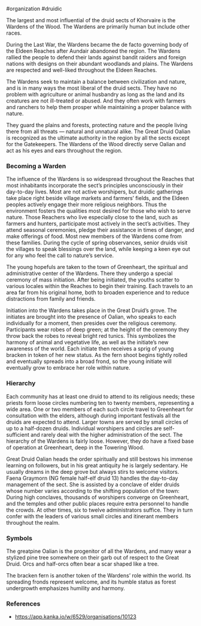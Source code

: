  #organization #druidic 

The largest and most influential of the druid sects of Khorvaire is the Wardens of the Wood. The Wardens are primarily human but include other races.

During the Last War, the Wardens became the de facto governing body of the Eldeen Reaches after Aundair abandoned the region. The Wardens rallied the people to defend their lands against bandit raiders and foreign nations with designs on their abundant woodlands and plains. The Wardens are respected and well-liked throughout the Eldeen Reaches.

The Wardens seek to maintain a balance between civilization and nature, and is in many ways the most liberal of the druid sects. They have no problem with agriculture or animal husbandry as long as the land and its creatures are not ill-treated or abused. And they often work with farmers and ranchers to help them prosper while maintaining a proper balance with nature.

They guard the plains and forests, protecting nature and the people living there from all threats — natural and unnatural alike. The Great Druid Oalian is recognized as the ultimate authority in the region by all the sects except for the Gatekeepers. The Wardens of the Wood directly serve Oalian and act as his eyes and ears throughout the region.

### Becoming a Warden

The influence of the Wardens is so widespread throughout the Reaches that most inhabitants incorporate the sect’s principles unconsciously in their day-to-day lives. Most are not active worshipers, but druidic gatherings take place right beside village markets and farmers’ fields, and the Eldeen peoples actively engage their more religious neighbors. Thus the environment fosters the qualities most desired for those who wish to serve nature. Those Reachers who live especially close to the land, such as farmers and hunters, participate most actively in the sect’s activities. They attend seasonal ceremonies, pledge their assistance in times of danger, and make offerings of food. Most new members of the Wardens come from these families. During the cycle of spring observances, senior druids visit the villages to speak blessings over the land, while keeping a keen eye out for any who feel the call to nature’s service.

The young hopefuls are taken to the town of Greenheart, the spiritual and administrative center of the Wardens. There they undergo a special ceremony of mass initiation. After being initiated, the youths scatter to various locales within the Reaches to begin their training. Each travels to an area far from his original home, both to broaden experience and to reduce distractions from family and friends.

Initiation into the Wardens takes place in the Great Druid’s grove. The initiates are brought into the presence of Oalian, who speaks to each individually for a moment, then presides over the religious ceremony. Participants wear robes of deep green; at the height of the ceremony they throw back the robes to reveal bright red tunics. This symbolizes the harmony of animal and vegetative life, as well as the initiate’s new awareness of the world. Each initiate then receives a sprig of young bracken in token of her new status. As the fern shoot begins tightly rolled and eventually spreads into a broad frond, so the young initiate will eventually grow to embrace her role within nature.

### Hierarchy

Each community has at least one druid to attend to its religious needs; these priests form loose circles numbering ten to twenty members, representing a wide area. One or two members of each such circle travel to Greenheart for consultation with the elders, although during important festivals all the druids are expected to attend. Larger towns are served by small circles of up to a half-dozen druids. Individual worshipers and circles are self-sufficient and rarely deal with the higher administration of the sect. The hierarchy of the Wardens is fairly loose. However, they do have a fixed base of operation at Greenheart, deep in the Towering Wood.

Great Druid Oalian heads the order spiritually and still bestows his immense learning on followers, but in his great antiquity he is largely sedentary. He usually dreams in the deep grove but always stirs to welcome visitors. Faena Graymorn (NG female half-elf druid 13) handles the day-to-day management of the sect. She is assisted by a conclave of elder druids whose number varies according to the shifting population of the town: During high conclaves, thousands of worshipers converge on Greenheart, and the temples and other public places require extra personnel to handle the crowds. At other times, six to twelve administrators suffice. They in turn confer with the leaders of various small circles and itinerant members throughout the realm.

### Symbols

The greatpine Oalian is the progenitor of all the Wardens, and many wear a stylized pine tree somewhere on their garb out of respect to the Great Druid. Orcs and half-orcs often bear a scar shaped like a tree.

The bracken fern is another token of the Wardens’ role within the world. Its spreading fronds represent welcome, and its humble status as forest undergrowth emphasizes humility and harmony.

### References

* https://app.kanka.io/w/6529/organisations/10123
